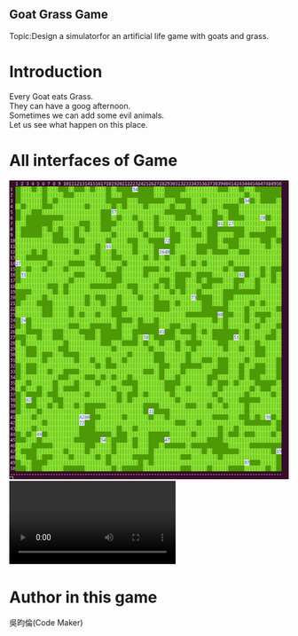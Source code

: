## Goat Grass Game    
  
Topic:Design a simulatorfor an artificial life game with goats and grass.  

# Introduction  
  
Every Goat eats Grass.  
They can have a goog afternoon.  
Sometimes we can add some evil animals.  
Let us see what happen on this place.  
  
# All interfaces of Game  

![Result of game](Screenshot_result.png)  
![Result video of game](Result.mp4)  

# Author in this game  
吳昀倫(Code Maker)  

